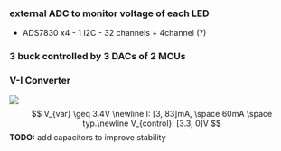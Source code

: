 ### external ADC to monitor voltage of each LED

- ADS7830 x4 - 1 I2C - 32 channels + 4channel (?)

### 3 buck controlled by 3 DACs of 2 MCUs

### V-I Converter

![](/home/lingusilur/9C33-6BBD/develop/projects/HexagramLab/PenguinsLand/fluorite/PCB/Design/V-I-transactor.svg)
$$
V_{var} \geq 3.4V \newline
I: [3, 83]mA, \space 60mA \space typ.\newline
V_{control}: [3.3, 0]V
$$
**TODO:** add capacitors to improve stability